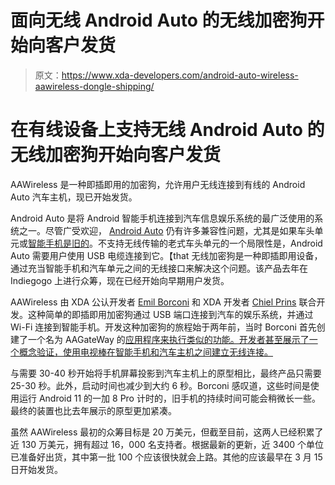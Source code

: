 # 面向无线 Android Auto 的无线加密狗开始向客户发货

> 原文：<https://www.xda-developers.com/android-auto-wireless-aawireless-dongle-shipping/>

# 在有线设备上支持无线 Android Auto 的无线加密狗开始向客户发货

AAWireless 是一种即插即用的加密狗，允许用户无线连接到有线的 Android Auto 汽车主机，现已开始发货。

Android Auto 是将 Android 智能手机连接到汽车信息娱乐系统的最广泛使用的系统之一。尽管广受欢迎， [Android Auto](https://www.xda-developers.com/android-auto-receives-split-screen-support-wide-head-units/) 仍有许多兼容性问题，尤其是如果车头单元或[智能手机是旧的](https://www.xda-developers.com/wireless-android-auto-works-android-11-devices-5ghz-wi-fi/)。不支持无线传输的老式车头单元的一个局限性是，Android Auto 需要用户使用 USB 电缆连接到它。【that 无线加密狗是一种即插即用设备，通过充当智能手机和汽车单元之间的无线接口来解决这个问题。该产品去年在 Indiegogo 上进行众筹，现在已经开始向早期用户发货。

AAWireless 由 XDA 公认开发者 [Emil Borconi](https://forum.xda-developers.com/member.php?s=0ff3adc9062ca9a06d93ec0555679acf&u=842765) 和 XDA 开发者 [Chiel Prins](https://forum.xda-developers.com/member.php?u=407678) 联合开发。这种简单的即插即用加密狗通过 USB 端口连接到汽车的娱乐系统，并通过 Wi-Fi 连接到智能手机。开发这种加密狗的旅程始于两年前，当时 Borconi 首先创建了一个名为 AAGateWay 的[应用程序来执行类似的功能。开发者甚至展示了一个概念验证，使用电视棒在智能手机和汽车主机之间建立无线连接。](https://www.xda-developers.com/wireless-android-auto-head-unit-hack/)

与需要 30-40 秒开始将手机屏幕投影到汽车主机上的原型相比，最终产品只需要 25-30 秒。此外，启动时间也减少到大约 6 秒。Borconi 感叹道，这些时间是使用运行 Android 11 的一加 8 Pro 计时的，旧手机的持续时间可能会稍微长一些。最终的装置也比去年展示的原型更加紧凑。

虽然 AAWireless 最初的众筹目标是 20 万美元，但截至目前，这两人已经积累了近 130 万美元，拥有超过 16，000 名支持者。根据最新的更新，近 3400 个单位已准备好出货，其中第一批 100 个应该很快就会上路。其他的应该最早在 3 月 15 日开始发货。